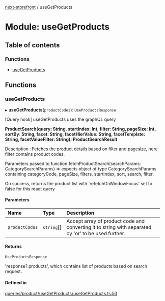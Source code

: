 [next-storefront](../README.md) / useGetProducts

# Module: useGetProducts

## Table of contents

### Functions

- [useGetProducts](useGetProducts.md#usegetproducts)

## Functions

### useGetProducts

▸ **useGetProducts**(`productCodes`): `UseProductsResponse`

[Query hook] useGetProducts uses the graphQL query

<b>ProductSearch(query: String, startIndex: Int, filter: String, pageSize: Int, sortBy: String, facet: String, facetHierValue: String, facetTemplate: String, facetValueFilter: String): ProductSearchResult</b>

Description : Fetches the product details based on filter and pagesize, here filter contains product codes.

Parameters passed to function fetchProductSearch(searchParams: CategorySearchParams) => expects object of type CategorySearchParams containing categoryCode, pageSize, filters, startIndex, sort, search, filter.

On success, returns the product list with 'refetchOnWindowFocus' set to false for this react query

#### Parameters

| Name | Type | Description |
| :------ | :------ | :------ |
| `productCodes` | `string`[] | Accept array of product code and converting it to string with separated by 'or' to be used further. |

#### Returns

`UseProductsResponse`

'response?.products', which contains list of products based on search request.

#### Defined in

[queries/product/useGetProducts/useGetProducts.ts:50](https://github.com/KiboSoftware/nextjs-storefront/blob/474c22ea/hooks/queries/product/useGetProducts/useGetProducts.ts#L50)
